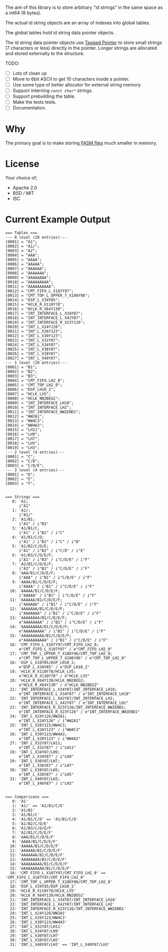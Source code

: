 
The aim of this library is to store arbitrary "id strings" in the same space as
a int64 (8 bytes).

The actual id string objects are an array of indexes into global tables.

The global tables hold id string data pointer objects.

The id string data pointer objects use
[Tagged Pointer](https://en.wikipedia.org/wiki/Tagged_pointer) to store small
strings (7 characters or less) directly in the pointer. Longer strings are
allocated and stored externally to the structure.

TODO:
 - [ ] Lots of clean up
 - [ ] Move to 6bit ASCII to get 10 characters inside a pointer.
 - [ ] Use some type of better allocator for external string memory.
 - [ ] Support interning `const char*` strings.
 - [ ] Support prebuilding the table.
 - [ ] Make the tests tests.
 - [ ] Documentation.

# Why

The primary goal is to make storing [FASM files](https://en.wikipedia.org/wiki/Tagged_pointer) much smaller in memory.

# License

Your choice of;
 * Apache 2.0
 * BSD / MIT
 * ISC

# Current Example Output

```
=== Tables ===
--- 0 level (28 entries)---
[0001] = "A1";
[0002] = "A1/";
[0003] = "A2";
[0004] = "AAA";
[0005] = "AAAA";
[0006] = "AAAAA";
[0007] = "AAAAAA";
[0008] = "AAAAAAA";
[0009] = "AAAAAAAA";
[0010] = "AAAAAAAAA";
[0011] = "AAAAAAAAAA";
[0012] = "CMT_FIFO_L_X107Y97";
[0013] = "CMT_TOP_L_UPPER_T_X106Y96";
[0014] = "DSP_L_X34Y85";
[0015] = "HCLK_R_X110Y78";
[0016] = "HCLK_R_X64Y130";
[0017] = "INT_INTERFACE_L_X34Y87";
[0018] = "INT_INTERFACE_L_X42Y87";
[0019] = "INT_INTERFACE_R_X23Y126";
[0020] = "INT_L_X24Y126";
[0021] = "INT_L_X26Y123";
[0022] = "INT_L_X30Y123";
[0023] = "INT_L_X32Y87";
[0024] = "INT_L_X34Y87";
[0025] = "INT_L_X36Y87";
[0026] = "INT_L_X38Y87";
[0027] = "INT_L_X40Y87";
--- 1 level (20 entries)---
[0001] = "B1";
[0002] = "B2";
[0003] = "B3";
[0004] = "CMT_FIFO_LH2_0";
[0005] = "CMT_TOP_LH2_0";
[0006] = "DSP_LH10_2";
[0007] = "HCLK_LV5";
[0008] = "HCLK_NN2BEG2";
[0009] = "INT_INTERFACE_LH10";
[0010] = "INT_INTERFACE_LH2";
[0011] = "INT_INTERFACE_WW2END1";
[0012] = "WW2A1";
[0013] = "WW4C3";
[0014] = "WW4A3";
[0015] = "LH11";
[0016] = "LH9";
[0017] = "LH7";
[0018] = "LH5";
[0019] = "LH3";
--- 2 level (4 entries)---
[0001] = "C";
[0002] = "C/D";
[0003] = "C/D/E";
--- 3 level (4 entries)---
[0001] = "D";
[0002] = "E";
[0003] = "F";


=== Strings ===
   0: 'A1;
      i"A1"
   1: 'A1/;
      i"A1/"
   2: 'A1/B1;
      i"A1" / i"B1"
   3: 'A1/B1/C;
      i"A1" / i"B1" / i"C"
   4: 'A1/B1/C/D;
      i"A1" / i"B1" / i"C" / i"D"
   5: 'A1/B2/C/D/E;
      i"A1" / i"B2" / i"C/D" / i"E"
   6: 'A1/B3/C/D/E/F;
      i"A1" / i"B3" / i"C/D/E" / i"F"
   7: 'A2/B1/C/D/E/F;
      i"A2" / i"B1" / i"C/D/E" / i"F"
   8: 'AAA/B1/C/D/E/F;
      i"AAA" / i"B1" / i"C/D/E" / i"F"
   9: 'AAAA/B1/C/D/E/F;
      i"AAAA" / i"B1" / i"C/D/E" / i"F"
  10: 'AAAAA/B1/C/D/E/F;
      i"AAAAA" / i"B1" / i"C/D/E" / i"F"
  11: 'AAAAAA/B1/C/D/E/F;
      i"AAAAAA" / i"B1" / i"C/D/E" / i"F"
  12: 'AAAAAAA/B1/C/D/E/F;
      i"AAAAAAA" / i"B1" / i"C/D/E" / i"F"
  13: 'AAAAAAAA/B1/C/D/E/F;
      e"AAAAAAAA" / i"B1" / i"C/D/E" / i"F"
  14: 'AAAAAAAAA/B1/C/D/E/F;
      e"AAAAAAAAA" / i"B1" / i"C/D/E" / i"F"
  15: 'AAAAAAAAAA/B1/C/D/E/F;
      e"AAAAAAAAAA" / i"B1" / i"C/D/E" / i"F"
  16: 'CMT_FIFO_L_X107Y97/CMT_FIFO_LH2_0;
      e"CMT_FIFO_L_X107Y97" / e"CMT_FIFO_LH2_0"
  17: 'CMT_TOP_L_UPPER_T_X106Y96/CMT_TOP_LH2_0;
      e"CMT_TOP_L_UPPER_T_X106Y96" / e"CMT_TOP_LH2_0"
  18: 'DSP_L_X34Y85/DSP_LH10_2;
      e"DSP_L_X34Y85" / e"DSP_LH10_2"
  19: 'HCLK_R_X110Y78/HCLK_LV5;
      e"HCLK_R_X110Y78" / e"HCLK_LV5"
  20: 'HCLK_R_X64Y130/HCLK_NN2BEG2;
      e"HCLK_R_X64Y130" / e"HCLK_NN2BEG2"
  21: 'INT_INTERFACE_L_X34Y87/INT_INTERFACE_LH10;
      e"INT_INTERFACE_L_X34Y87" / e"INT_INTERFACE_LH10"
  22: 'INT_INTERFACE_L_X42Y87/INT_INTERFACE_LH2;
      e"INT_INTERFACE_L_X42Y87" / e"INT_INTERFACE_LH2"
  23: 'INT_INTERFACE_R_X23Y126/INT_INTERFACE_WW2END1;
      e"INT_INTERFACE_R_X23Y126" / e"INT_INTERFACE_WW2END1"
  24: 'INT_L_X24Y126/WW2A1;
      e"INT_L_X24Y126" / i"WW2A1"
  25: 'INT_L_X26Y123/WW4C3;
      e"INT_L_X26Y123" / i"WW4C3"
  26: 'INT_L_X30Y123/WW4A3;
      e"INT_L_X30Y123" / i"WW4A3"
  27: 'INT_L_X32Y87/LH11;
      e"INT_L_X32Y87" / i"LH11"
  28: 'INT_L_X34Y87/LH9;
      e"INT_L_X34Y87" / i"LH9"
  29: 'INT_L_X36Y87/LH7;
      e"INT_L_X36Y87" / i"LH7"
  30: 'INT_L_X38Y87/LH5;
      e"INT_L_X38Y87" / i"LH5"
  31: 'INT_L_X40Y87/LH3;
      e"INT_L_X40Y87" / i"LH3"


=== Comparisons ===
   0: 'A1'
   1: 'A1/' == 'A1/B1/C/D'
   2: 'A1/B1'
   3: 'A1/B1/C'
   4: 'A1/B1/C/D' == 'A1/B1/C/D'
   5: 'A1/B2/C/D/E'
   6: 'A1/B3/C/D/E/F'
   7: 'A2/B1/C/D/E/F'
   8: 'AAA/B1/C/D/E/F'
   9: 'AAAA/B1/C/D/E/F'
  10: 'AAAAA/B1/C/D/E/F'
  11: 'AAAAAA/B1/C/D/E/F'
  12: 'AAAAAAA/B1/C/D/E/F'
  13: 'AAAAAAAA/B1/C/D/E/F'
  14: 'AAAAAAAAA/B1/C/D/E/F'
  15: 'AAAAAAAAAA/B1/C/D/E/F'
  16: 'CMT_FIFO_L_X107Y97/CMT_FIFO_LH2_0' == 'CMT_FIFO_L_X107Y97/CMT_FIFO_LH2_0'
  17: 'CMT_TOP_L_UPPER_T_X106Y96/CMT_TOP_LH2_0'
  18: 'DSP_L_X34Y85/DSP_LH10_2'
  19: 'HCLK_R_X110Y78/HCLK_LV5'
  20: 'HCLK_R_X64Y130/HCLK_NN2BEG2'
  21: 'INT_INTERFACE_L_X34Y87/INT_INTERFACE_LH10'
  22: 'INT_INTERFACE_L_X42Y87/INT_INTERFACE_LH2'
  23: 'INT_INTERFACE_R_X23Y126/INT_INTERFACE_WW2END1'
  24: 'INT_L_X24Y126/WW2A1'
  25: 'INT_L_X26Y123/WW4C3'
  26: 'INT_L_X30Y123/WW4A3'
  27: 'INT_L_X32Y87/LH11'
  28: 'INT_L_X34Y87/LH9'
  29: 'INT_L_X36Y87/LH7'
  30: 'INT_L_X38Y87/LH5'
  31: 'INT_L_X40Y87/LH3' == 'INT_L_X40Y87/LH3'
```
